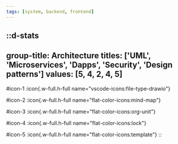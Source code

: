 ```yaml
---
tags: [system, backend, frontend]
---
```

::d-stats
---
group-title: Architecture
titles: ['UML', 'Microservices', 'Dapps', 'Security', 'Design patterns']
values: [5, 4, 2, 4, 5]
---
#icon-1
  :icon{.w-full.h-full name="vscode-icons:file-type-drawio"}

#icon-2
  :icon{.w-full.h-full name="flat-color-icons:mind-map"}

#icon-3
  :icon{.w-full.h-full name="flat-color-icons:org-unit"}

#icon-4
  :icon{.w-full.h-full name="flat-color-icons:lock"}

#icon-5
  :icon{.w-full.h-full name="flat-color-icons:template"}
::